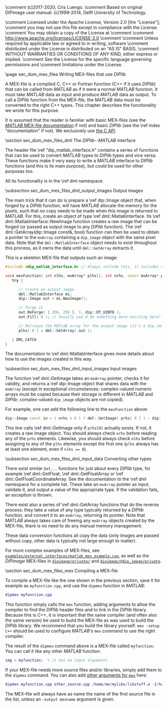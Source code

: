 \comment (c)2017-2020, Cris Luengo.
\comment Based on original DIPimage user manual: (c)1999-2014, Delft University of Technology.

\comment Licensed under the Apache License, Version 2.0 [the "License"];
\comment you may not use this file except in compliance with the License.
\comment You may obtain a copy of the License at
\comment
\comment    http://www.apache.org/licenses/LICENSE-2.0
\comment
\comment Unless required by applicable law or agreed to in writing, software
\comment distributed under the License is distributed on an "AS IS" BASIS,
\comment WITHOUT WARRANTIES OR CONDITIONS OF ANY KIND, either express or implied.
\comment See the License for the specific language governing permissions and
\comment limitations under the License.


\page sec_dum_mex_files Writing MEX-files that use *DIPlib*

A MEX-file is a compiled C, C++ or Fortran function (C++ if it uses *DIPlib*) that
can be called from *MATLAB* as if it were a normal *MATLAB* function. It must take
*MATLAB* data as input and produce *MATLAB* data as output. To call a *DIPlib* function
from the MEX-file, the *MATLAB* data must be converted to the right C++ types.
This chapter describes the functionality we wrote for this purpose.

It is assumed that the reader is familiar with basic MEX-files (see the
[*MATLAB* MEX-file documentation](https://www.mathworks.com/help/matlab/matlab-api-for-c.html)
if not) and basic *DIPlib* (see the \ref index "documentation" if not).
We exclusively use [the C API](https://www.mathworks.com/help/matlab/cc-mx-matrix-library.html).

\section sec_dum_mex_files_dml The *DIPlib--MATLAB* interface

The header file \ref "dip_matlab_interface.h" contains a series of functions that can
be used to convert *MATLAB* types to *DIPlib* types and vice versa. These functions
make it very easy to write a *MATLAB* interface to *DIPlib* functions (and this is
its main purpose), but could be used for other purposes too.

All its functionality is in the \ref dml namespace.

\subsection sec_dum_mex_files_dml_output_images Output images

The main trick that it can do is prepare a \ref dip::Image object that, when forged
by a *DIPlib* function, will have *MATLAB* allocate the memory for the pixels,
such that no copy needs to be made when this image is returned to *MATLAB*. For
this, create an object of type \ref dml::MatlabInterface. Its \ref dml::MatlabInterface::NewImage
function creates a raw image that can be forged (or passed as output image to
any *DIPlib* function). The \ref dml::GetArray(dip::Image const&, bool) function
can then be used to obtain a pointer to the `mxArray` containing a `dip_image`
object with the same pixel data. Note that the `dml::MatlabInterface` object
needs to exist throughout this process, as it owns the data until `dml::GetArray`
extracts it.

This is a skeleton MEX-file that outputs such an image:

```cpp
#include <dip_matlab_interface.h> // Always include this, it includes diplib.h and mex.h

void mexFunction( int nlhs, mxArray* plhs[], int nrhs, const mxArray* prhs[] ) {
   try {

      // Create an output image
      dml::MatlabInterface mi;
      dip::Image out = mi.NewImage();

      // Forge it
      out.ReForge( { 256, 256 }, 1, dip::DT_UINT8 );
      out.Fill( 0 ); // Usually you'd do something more exciting here!

      // Retrieve the MATLAB array for the output image (it's a dip_image object)
      plhs[ 0 ] = dml::GetArray( out );

   } DML_CATCH
}
```

The documentation to \ref dml::MatlabInterface gives more details about how to use
the images created in this way.

\subsection sec_dum_mex_files_dml_input_images Input images

The function \ref dml::GetImage takes an `mxArray` pointer, checks it for validity,
and returns a \ref dip::Image object that shares data with the `mxArray` (except in
exceptional circumstances: complex-valued numeric arrays must be copied because
their storage is different in *MATLAB* and *DIPlib*; complex-valued `dip_image`
objects are not copied).

For example, one can add the following line to the `mexFunction` above:

```cpp
dip::Image const in = ( nrhs > 0 ) ? dml::GetImage( prhs[ 0 ] ) : dip::Image();
```

This line calls \ref dml::GetImage only if `prhs[0]` actually exists. If not, it
creates a raw image object. You should always check `nrhs` before reading any of
the `prhs` elements. Likewise, you should always check `nlhs` before assigning
to any of the `plhs` elements except the first one (`plhs` always has at least
one element, even if `nlhs == 0`).

\subsection sec_dum_mex_files_dml_input_data Converting other types

There exist similar `Get...` functions for just about every *DIPlib* type, for example
\ref dml::GetFloat, \ref dml::GetFloatArray or \ref dml::GetFloatCoordinateArray. See
the documentation to the \ref dml namespace for a complete list. These
take an `mxArray` pointer as input, validate it, and output a value of the appropriate
type. If the validation fails, an exception is thrown.

There exist also a series of \ref dml::GetArray functions that do the reverse process:
they take a value of any type typically returned by a *DIPlib* function, and
convert it to an `mxArray`, returning its pointer. Note that *MATLAB* always takes
care of freeing any `mxArray` objects created by the MEX-file, there is no need
to do any manual memory management.

These data conversion functions all copy the data (only images are passed without
copy, other data is typically not large enough to matter).

For more complex examples of MEX-files, see
[`examples/external_interfaces/matlab_mex_example.cpp`](https://github.com/DIPlib/diplib/tree/master/examples/external_interfaces/matlab_mex_example.cpp),
as well as the *DIPimage* MEX-files in
[`dipimage/private/`](https://github.com/DIPlib/diplib/tree/master/dipimage/private) and
[`dipimage/@dip_image/private`](https://github.com/DIPlib/diplib/tree/master/dipimage/%40dip_image/private).


\section sec_dum_mex_files_mex Compiling a MEX-file

To compile a MEX-file like the one shown in the previous section, save it for example
as `myfunction.cpp`, and use the `dipmex` function in *MATLAB*:

```matlab
dipmex myfunction.cpp
```

This function simply calls the `mex` function, adding arguments to allow the compiler
to find the *DIPlib* header files and to link in the *DIPlib* library. Because this
is C++, it is important that the same compiler (and often also the same version) be
used to build the MEX-file as was used to build the *DIPlib* library. We recommend
that you build the library yourself. `mex -setup C++` should be used to configure
*MATLAB*'s `mex` command to use the right compiler.

The result of the `dipmex` command above is a MEX-file called `myfunction`. You can
call it like any other *MATLAB* function:

```matlab
img = myfunction;  % it has no input arguments
```

If your MEX-file needs more source files and/or libraries, simply add them to the
`dipmex` command. You can also add [other arguments for `mex`](https://www.mathworks.com/help/matlab/ref/mex.html) here:

```matlab
dipmex myfunction.cpp other_source.cpp /home/me/mylibs/libstuff.a -I/home/me/mylibs/
```

The MEX-file will always have as name the name of the first source file in the list,
unless an `-output mexname` argument is given.
